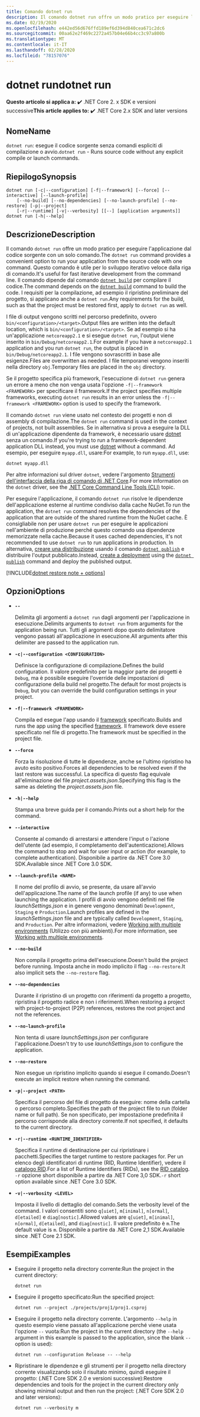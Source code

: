 ```yaml
---
title: Comando dotnet run
description: Il comando dotnet run offre un modo pratico per eseguire l'applicazione dal codice sorgente.
ms.date: 02/19/2020
ms.openlocfilehash: e442ed56d676ffd189ef6d394d840cea671c2dc6
ms.sourcegitcommit: 00aa62e2f469c2272a457b04e66b4cc3c97a800b
ms.translationtype: MT
ms.contentlocale: it-IT
ms.lasthandoff: 02/28/2020
ms.locfileid: "78157076"
---
```

# <a name="dotnet-run"></a><span data-ttu-id="18e61-103">dotnet run</span><span class="sxs-lookup"><span data-stu-id="18e61-103">dotnet run</span></span>

<span data-ttu-id="18e61-104">**Questo articolo si applica a:** ✔️ .NET Core 2. x SDK e versioni successive</span><span class="sxs-lookup"><span data-stu-id="18e61-104">**This article applies to:** ✔️ .NET Core 2.x SDK and later versions</span></span>

## <a name="name"></a><span data-ttu-id="18e61-105">Nome</span><span class="sxs-lookup"><span data-stu-id="18e61-105">Name</span></span>

<span data-ttu-id="18e61-106">`dotnet run`: esegue il codice sorgente senza comandi espliciti di compilazione o avvio.</span><span class="sxs-lookup"><span data-stu-id="18e61-106">`dotnet run` - Runs source code without any explicit compile or launch commands.</span></span>

## <a name="synopsis"></a><span data-ttu-id="18e61-107">Riepilogo</span><span class="sxs-lookup"><span data-stu-id="18e61-107">Synopsis</span></span>

```dotnetcli
dotnet run [-c|--configuration] [-f|--framework] [--force] [--interactive] [--launch-profile]
    [--no-build] [--no-dependencies] [--no-launch-profile] [--no-restore] [-p|--project]
    [-r|--runtime] [-v|--verbosity] [[--] [application arguments]]
dotnet run [-h|--help]
```

## <a name="description"></a><span data-ttu-id="18e61-108">Descrizione</span><span class="sxs-lookup"><span data-stu-id="18e61-108">Description</span></span>

<span data-ttu-id="18e61-109">Il comando `dotnet run` offre un modo pratico per eseguire l'applicazione dal codice sorgente con un solo comando.</span><span class="sxs-lookup"><span data-stu-id="18e61-109">The `dotnet run` command provides a convenient option to run your application from the source code with one command.</span></span> <span data-ttu-id="18e61-110">Questo comando è utile per lo sviluppo iterativo veloce dalla riga di comando.</span><span class="sxs-lookup"><span data-stu-id="18e61-110">It's useful for fast iterative development from the command line.</span></span> <span data-ttu-id="18e61-111">Il comando dipende dal comando [`dotnet build`](dotnet-build.md) per compilare il codice.</span><span class="sxs-lookup"><span data-stu-id="18e61-111">The command depends on the [`dotnet build`](dotnet-build.md) command to build the code.</span></span> <span data-ttu-id="18e61-112">I requisiti per la compilazione, ad esempio il ripristino preliminare del progetto, si applicano anche a `dotnet run`.</span><span class="sxs-lookup"><span data-stu-id="18e61-112">Any requirements for the build, such as that the project must be restored first, apply to `dotnet run` as well.</span></span>

<span data-ttu-id="18e61-113">I file di output vengono scritti nel percorso predefinito, ovvero `bin/<configuration>/<target>`.</span><span class="sxs-lookup"><span data-stu-id="18e61-113">Output files are written into the default location, which is `bin/<configuration>/<target>`.</span></span> <span data-ttu-id="18e61-114">Se ad esempio si ha un'applicazione `netcoreapp2.1` e si esegue `dotnet run`, l'output viene inserito in `bin/Debug/netcoreapp2.1`.</span><span class="sxs-lookup"><span data-stu-id="18e61-114">For example if you have a `netcoreapp2.1` application and you run `dotnet run`, the output is placed in `bin/Debug/netcoreapp2.1`.</span></span> <span data-ttu-id="18e61-115">I file vengono sovrascritti in base alle esigenze.</span><span class="sxs-lookup"><span data-stu-id="18e61-115">Files are overwritten as needed.</span></span> <span data-ttu-id="18e61-116">I file temporanei vengono inseriti nella directory `obj`.</span><span class="sxs-lookup"><span data-stu-id="18e61-116">Temporary files are placed in the `obj` directory.</span></span>

<span data-ttu-id="18e61-117">Se il progetto specifica più framework, l'esecuzione di `dotnet run` genera un errore a meno che non venga usata l'opzione `-f|--framework <FRAMEWORK>` per specificare il framework.</span><span class="sxs-lookup"><span data-stu-id="18e61-117">If the project specifies multiple frameworks, executing `dotnet run` results in an error unless the `-f|--framework <FRAMEWORK>` option is used to specify the framework.</span></span>

<span data-ttu-id="18e61-118">Il comando `dotnet run` viene usato nel contesto dei progetti e non di assembly di compilazione.</span><span class="sxs-lookup"><span data-stu-id="18e61-118">The `dotnet run` command is used in the context of projects, not built assemblies.</span></span> <span data-ttu-id="18e61-119">Se in alternativa si prova a eseguire la DLL di un'applicazione dipendente da framework, è necessario usare [dotnet](dotnet.md) senza un comando.</span><span class="sxs-lookup"><span data-stu-id="18e61-119">If you're trying to run a framework-dependent application DLL instead, you must use [dotnet](dotnet.md) without a command.</span></span> <span data-ttu-id="18e61-120">Ad esempio, per eseguire `myapp.dll`, usare:</span><span class="sxs-lookup"><span data-stu-id="18e61-120">For example, to run `myapp.dll`, use:</span></span>

```dotnetcli
dotnet myapp.dll
```

<span data-ttu-id="18e61-121">Per altre informazioni sul driver `dotnet`, vedere l'argomento [Strumenti dell'interfaccia della riga di comando di .NET Core](index.md).</span><span class="sxs-lookup"><span data-stu-id="18e61-121">For more information on the `dotnet` driver, see the [.NET Core Command Line Tools (CLI)](index.md) topic.</span></span>

<span data-ttu-id="18e61-122">Per eseguire l'applicazione, il comando `dotnet run` risolve le dipendenze dell'applicazione esterne al runtime condiviso dalla cache NuGet.</span><span class="sxs-lookup"><span data-stu-id="18e61-122">To run the application, the `dotnet run` command resolves the dependencies of the application that are outside of the shared runtime from the NuGet cache.</span></span> <span data-ttu-id="18e61-123">È consigliabile non per usare `dotnet run` per eseguire le applicazioni nell'ambiente di produzione perché questo comando usa dipendenze memorizzate nella cache.</span><span class="sxs-lookup"><span data-stu-id="18e61-123">Because it uses cached dependencies, it's not recommended to use `dotnet run` to run applications in production.</span></span> <span data-ttu-id="18e61-124">In alternativa, [creare una distribuzione](../deploying/index.md) usando il comando [`dotnet publish`](dotnet-publish.md) e distribuire l'output pubblicato.</span><span class="sxs-lookup"><span data-stu-id="18e61-124">Instead, [create a deployment](../deploying/index.md) using the [`dotnet publish`](dotnet-publish.md) command and deploy the published output.</span></span>

[!INCLUDE[dotnet restore note + options](~/includes/dotnet-restore-note-options.md)]

## <a name="options"></a><span data-ttu-id="18e61-125">Opzioni</span><span class="sxs-lookup"><span data-stu-id="18e61-125">Options</span></span>

- **`--`**

  <span data-ttu-id="18e61-126">Delimita gli argomenti a `dotnet run` dagli argomenti per l'applicazione in esecuzione.</span><span class="sxs-lookup"><span data-stu-id="18e61-126">Delimits arguments to `dotnet run` from arguments for the application being run.</span></span> <span data-ttu-id="18e61-127">Tutti gli argomenti dopo questo delimitatore vengono passati all'applicazione in esecuzione.</span><span class="sxs-lookup"><span data-stu-id="18e61-127">All arguments after this delimiter are passed to the application run.</span></span>

- **`-c|--configuration <CONFIGURATION>`**

  <span data-ttu-id="18e61-128">Definisce la configurazione di compilazione.</span><span class="sxs-lookup"><span data-stu-id="18e61-128">Defines the build configuration.</span></span> <span data-ttu-id="18e61-129">Il valore predefinito per la maggior parte dei progetti è `Debug`, ma è possibile eseguire l'override delle impostazioni di configurazione della build nel progetto.</span><span class="sxs-lookup"><span data-stu-id="18e61-129">The default for most projects is `Debug`, but you can override the build configuration settings in your project.</span></span>

- **`-f|--framework <FRAMEWORK>`**

  <span data-ttu-id="18e61-130">Compila ed esegue l'app usando il [framework](../../standard/frameworks.md) specificato.</span><span class="sxs-lookup"><span data-stu-id="18e61-130">Builds and runs the app using the specified [framework](../../standard/frameworks.md).</span></span> <span data-ttu-id="18e61-131">Il framework deve essere specificato nel file di progetto.</span><span class="sxs-lookup"><span data-stu-id="18e61-131">The framework must be specified in the project file.</span></span>

- **`--force`**

  <span data-ttu-id="18e61-132">Forza la risoluzione di tutte le dipendenze, anche se l'ultimo ripristino ha avuto esito positivo.</span><span class="sxs-lookup"><span data-stu-id="18e61-132">Forces all dependencies to be resolved even if the last restore was successful.</span></span> <span data-ttu-id="18e61-133">La specifica di questo flag equivale all'eliminazione del file *project.assets.json*.</span><span class="sxs-lookup"><span data-stu-id="18e61-133">Specifying this flag is the same as deleting the *project.assets.json* file.</span></span>

- **`-h|--help`**

  <span data-ttu-id="18e61-134">Stampa una breve guida per il comando.</span><span class="sxs-lookup"><span data-stu-id="18e61-134">Prints out a short help for the command.</span></span>

- **`--interactive`**

  <span data-ttu-id="18e61-135">Consente al comando di arrestarsi e attendere l'input o l'azione dell'utente (ad esempio, il completamento dell'autenticazione).</span><span class="sxs-lookup"><span data-stu-id="18e61-135">Allows the command to stop and wait for user input or action (for example, to complete authentication).</span></span> <span data-ttu-id="18e61-136">Disponibile a partire da .NET Core 3.0 SDK.</span><span class="sxs-lookup"><span data-stu-id="18e61-136">Available since .NET Core 3.0 SDK.</span></span>

- **`--launch-profile <NAME>`**

  <span data-ttu-id="18e61-137">Il nome del profilo di avvio, se presente, da usare all'avvio dell'applicazione.</span><span class="sxs-lookup"><span data-stu-id="18e61-137">The name of the launch profile (if any) to use when launching the application.</span></span> <span data-ttu-id="18e61-138">I profili di avvio vengono definiti nel file *launchSettings.json* e in genere vengono denominati `Development`, `Staging` e `Production`.</span><span class="sxs-lookup"><span data-stu-id="18e61-138">Launch profiles are defined in the *launchSettings.json* file and are typically called `Development`, `Staging`, and `Production`.</span></span> <span data-ttu-id="18e61-139">Per altre informazioni, vedere [Working with multiple environments](/aspnet/core/fundamentals/environments) (Utilizzo con più ambienti).</span><span class="sxs-lookup"><span data-stu-id="18e61-139">For more information, see [Working with multiple environments](/aspnet/core/fundamentals/environments).</span></span>

- **`--no-build`**

  <span data-ttu-id="18e61-140">Non compila il progetto prima dell'esecuzione.</span><span class="sxs-lookup"><span data-stu-id="18e61-140">Doesn't build the project before running.</span></span> <span data-ttu-id="18e61-141">Imposta anche in modo implicito il flag `--no-restore`.</span><span class="sxs-lookup"><span data-stu-id="18e61-141">It also implicit sets the `--no-restore` flag.</span></span>

- **`--no-dependencies`**

  <span data-ttu-id="18e61-142">Durante il ripristino di un progetto con riferimenti da progetto a progetto, ripristina il progetto radice e non i riferimenti.</span><span class="sxs-lookup"><span data-stu-id="18e61-142">When restoring a project with project-to-project (P2P) references, restores the root project and not the references.</span></span>

- **`--no-launch-profile`**

  <span data-ttu-id="18e61-143">Non tenta di usare *launchSettings.json* per configurare l'applicazione.</span><span class="sxs-lookup"><span data-stu-id="18e61-143">Doesn't try to use *launchSettings.json* to configure the application.</span></span>

- **`--no-restore`**

  <span data-ttu-id="18e61-144">Non esegue un ripristino implicito quando si esegue il comando.</span><span class="sxs-lookup"><span data-stu-id="18e61-144">Doesn't execute an implicit restore when running the command.</span></span>

- **`-p|--project <PATH>`**

  <span data-ttu-id="18e61-145">Specifica il percorso del file di progetto da eseguire: nome della cartella o percorso completo.</span><span class="sxs-lookup"><span data-stu-id="18e61-145">Specifies the path of the project file to run (folder name or full path).</span></span> <span data-ttu-id="18e61-146">Se non specificato, per impostazione predefinita il percorso corrisponde alla directory corrente.</span><span class="sxs-lookup"><span data-stu-id="18e61-146">If not specified, it defaults to the current directory.</span></span>

- **`-r|--runtime <RUNTIME_IDENTIFIER>`**

  <span data-ttu-id="18e61-147">Specifica il runtime di destinazione per cui ripristinare i pacchetti.</span><span class="sxs-lookup"><span data-stu-id="18e61-147">Specifies the target runtime to restore packages for.</span></span> <span data-ttu-id="18e61-148">Per un elenco degli identificatori di runtime (RID, Runtime Identifier), vedere il [catalogo RID](../rid-catalog.md).</span><span class="sxs-lookup"><span data-stu-id="18e61-148">For a list of Runtime Identifiers (RIDs), see the [RID catalog](../rid-catalog.md).</span></span> <span data-ttu-id="18e61-149">`-r` opzione short disponibile a partire da .NET Core 3,0 SDK.</span><span class="sxs-lookup"><span data-stu-id="18e61-149">`-r` short option available since .NET Core 3.0 SDK.</span></span>

- **`-v|--verbosity <LEVEL>`**

  <span data-ttu-id="18e61-150">Imposta il livello di dettaglio del comando.</span><span class="sxs-lookup"><span data-stu-id="18e61-150">Sets the verbosity level of the command.</span></span> <span data-ttu-id="18e61-151">I valori consentiti sono `q[uiet]`, `m[inimal]`, `n[ormal]`, `d[etailed]` e `diag[nostic]`.</span><span class="sxs-lookup"><span data-stu-id="18e61-151">Allowed values are `q[uiet]`, `m[inimal]`, `n[ormal]`, `d[etailed]`, and `diag[nostic]`.</span></span> <span data-ttu-id="18e61-152">Il valore predefinito è `m`.</span><span class="sxs-lookup"><span data-stu-id="18e61-152">The default value is `m`.</span></span> <span data-ttu-id="18e61-153">Disponibile a partire da .NET Core 2,1 SDK.</span><span class="sxs-lookup"><span data-stu-id="18e61-153">Available since .NET Core 2.1 SDK.</span></span>

## <a name="examples"></a><span data-ttu-id="18e61-154">Esempi</span><span class="sxs-lookup"><span data-stu-id="18e61-154">Examples</span></span>

- <span data-ttu-id="18e61-155">Eseguire il progetto nella directory corrente:</span><span class="sxs-lookup"><span data-stu-id="18e61-155">Run the project in the current directory:</span></span>

  ```dotnetcli
  dotnet run
  ```

- <span data-ttu-id="18e61-156">Eseguire il progetto specificato:</span><span class="sxs-lookup"><span data-stu-id="18e61-156">Run the specified project:</span></span>

  ```dotnetcli
  dotnet run --project ./projects/proj1/proj1.csproj
  ```

- <span data-ttu-id="18e61-157">Eseguire il progetto nella directory corrente. L'argomento `--help` in questo esempio viene passato all'applicazione perché viene usata l'opzione `--` vuota:</span><span class="sxs-lookup"><span data-stu-id="18e61-157">Run the project in the current directory (the `--help` argument in this example is passed to the application, since the blank `--` option is used):</span></span>

  ```dotnetcli
  dotnet run --configuration Release -- --help
  ```

- <span data-ttu-id="18e61-158">Ripristinare le dipendenze e gli strumenti per il progetto nella directory corrente visualizzando solo il risultato minimo, quindi eseguire il progetto: (.NET Core SDK 2.0 e versioni successive):</span><span class="sxs-lookup"><span data-stu-id="18e61-158">Restore dependencies and tools for the project in the current directory only showing minimal output and then run the project: (.NET Core SDK 2.0 and later versions):</span></span>

  ```dotnetcli
  dotnet run --verbosity m
  ```
